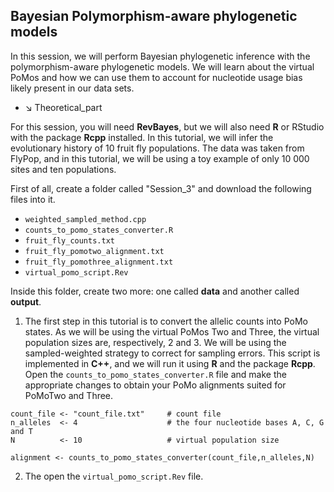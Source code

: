 ## Bayesian Polymorphism-aware phylogenetic models

In this session, we will perform Bayesian phylogenetic inference with the polymorphism-aware phylogenetic models. We will learn about the virtual PoMos and how we can use them to account for nucleotide usage bias likely present in our data sets. 

* &#8600; Theoretical_part

For this session, you will need **RevBayes**, but we will also need **R** or RStudio with the package **Rcpp** installed. In this tutorial, we will infer the evolutionary history of 10 fruit fly populations. The data was taken from FlyPop, and in this tutorial, we will be using a toy example of only 10 000 sites and ten populations. 

First of all, create a folder called "Session_3" and download the following files into it.

* ```weighted_sampled_method.cpp```
* ```counts_to_pomo_states_converter.R```
* ```fruit_fly_counts.txt```
* ```fruit_fly_pomotwo_alignment.txt```
* ```fruit_fly_pomothree_alignment.txt```
* ```virtual_pomo_script.Rev```

Inside this folder, create two more: one called **data** and another called **output**.

1. The first step in this tutorial is to convert the allelic counts into PoMo states. As we will be using the virtual PoMos Two and Three, the virtual population sizes are, respectively, 2 and 3. We will be using the sampled-weighted strategy to correct for sampling errors. This script is implemented in **C++**, and we will run it using **R** and the package **Rcpp**.  Open the ```counts_to_pomo_states_converter.R``` file and make the appropriate changes to obtain your PoMo alignments suited for PoMoTwo and Three. 

```{r}
count_file <- "count_file.txt"     # count file
n_alleles  <- 4                    # the four nucleotide bases A, C, G and T
N          <- 10                   # virtual population size

alignment <- counts_to_pomo_states_converter(count_file,n_alleles,N)
```

2. The open the ```virtual_pomo_script.Rev``` file. 